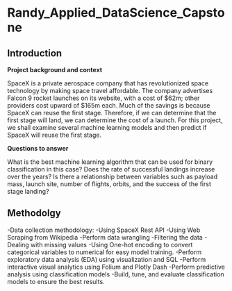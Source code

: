 # Randy_Applied_DataScience_Capstone

## Introduction

**Project background and context**

SpaceX is a private aerospace company that has revolutionized space technology by making space travel affordable. The company advertises Falcon 9 rocket launches on its website, with a cost of $62m; other providers cost upward of $165m each. Much of the savings is because SpaceX can reuse the first stage. Therefore, if we can determine that the first stage will land, we can determine the cost of a launch. For this project, we shall examine several machine learning models and then predict if SpaceX will reuse the first stage.

**Questions to answer**

What is the best machine learning algorithm that can be used for binary classification in this case?
Does the rate of successful landings increase over the years?
Is there a relationship between variables such as payload mass, launch site, number of flights, orbits, and the success of the first stage landing?

## Methodolgy
-Data collection methodology:
-Using SpaceX Rest API
-Using Web Scraping from Wikipedia
-Perform data wrangling
-Filtering the data
-Dealing with missing values
-Using One-hot encoding to convert categorical variables to numerical for easy model training.
-Perform exploratory data analysis (EDA) using visualization and SQL
-Perform interactive visual analytics using Folium and Plotly Dash
-Perform predictive analysis using classification models
-Build, tune, and evaluate classification models to ensure the best results. 








